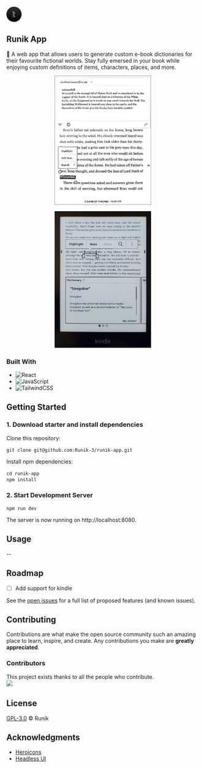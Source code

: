 <div id="top"></div>

<!-- PROJECT LOGO -->
<br />

  <a align="left" href="https://runik.app">
    <img src="./assets/images/runik-logo.svg" alt="Logo" width="40" height="40">
  </a>

<!-- ABOUT THE PROJECT -->

## Runik App

📖 A web app that allows users to generate custom e-book dictionaries for their favourite fictional worlds. Stay fully emersed in your book while enjoying custom definitions of items, characters, places, and more. 

<p align="center">
    <img alt="Search" src="./assets/images/runik-kobo.png" width="50%"/>
</p>

<p align="center">
    <img alt="Search" src="./assets/images/runik-kindle.jpg" width="50%"/>
</p>


### Built With

-   ![React](https://img.shields.io/badge/-React-050B1E?&logo=React)
-   ![JavaScript](https://img.shields.io/badge/-JavaScript-050B1E?&logo=JavaScript)
-   ![TailwindCSS](https://img.shields.io/badge/-Tailwind_CSS-050B1E?&logo=tailwind-css)

<!-- GETTING STARTED -->

## Getting Started

### 1. Download starter and install dependencies

Clone this repository:

```
git clone git@github.com:Runik-3/runik-app.git
```

Install npm dependencies:

```
cd runik-app
npm install
```

### 2. Start Development Server

```
npm run dev
```

The server is now running on http://localhost:8080.

<!-- USAGE EXAMPLES -->

## Usage

--

<!-- ROADMAP -->

## Roadmap

<!-- -   [x] Add Changelog -->

-   [ ] Add support for kindle

See the [open issues](https://github.com/Runik-3/runik-app/issues) for a full list of proposed features (and known issues).

<!-- CONTRIBUTING -->

## Contributing

Contributions are what make the open source community such an amazing place to learn, inspire, and create. Any contributions you make are **greatly appreciated**.

<!-- If you would like to contribute, please have a look at our [contributing guidelines](https://github.com/BCIT-DDC/docs/blob/main/contributing.md). -->

### Contributors

This project exists thanks to all the people who contribute.
<br/>
<a href="https://github.com/Runik-3/runik-app/graphs/contributors">
<img src="https://contrib.rocks/image?repo=runik-3/runik-app" height="40"/>
</a>

<!-- TESTING -->

<!-- ## TESTING -->

<!-- LINTING -->

<!-- ## Linting -->

<!-- LICENSE -->

## License

[GPL-3.0](LICENSE.md) © Runik

<!-- ACKNOWLEDGMENTS -->

## Acknowledgments

-   [Heroicons](https://heroicons.com/)
-   [Headless UI](https://headlessui.dev/)
